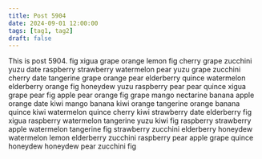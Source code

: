 ```yaml
---
title: Post 5904
date: 2024-09-01 12:00:00
tags: [tag1, tag2]
draft: false
---
```

This is post 5904.
fig
xigua
grape
orange
lemon
fig
cherry
grape
zucchini
yuzu
date
raspberry
strawberry
watermelon
pear
yuzu
grape
zucchini
cherry
date
tangerine
grape
orange
pear
elderberry
quince
watermelon
elderberry
orange
fig
honeydew
yuzu
raspberry
pear
pear
quince
xigua
grape
pear
fig
apple
pear
orange
fig
grape
mango
nectarine
banana
apple
orange
date
kiwi
mango
banana
kiwi
orange
tangerine
orange
banana
quince
kiwi
watermelon
quince
cherry
kiwi
strawberry
date
elderberry
fig
xigua
raspberry
watermelon
tangerine
yuzu
kiwi
fig
raspberry
strawberry
apple
watermelon
tangerine
fig
strawberry
zucchini
elderberry
honeydew
watermelon
lemon
elderberry
zucchini
raspberry
pear
apple
grape
quince
honeydew
honeydew
pear
zucchini
fig
